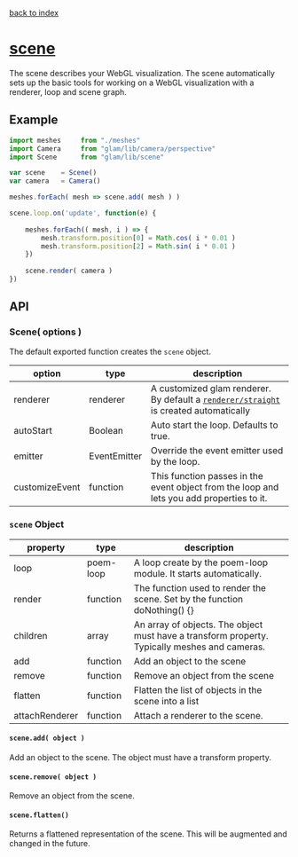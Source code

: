 [back to index](./)
# [scene](https://github.com/glamjs/glam/tree/master/lib/scene)

The scene describes your WebGL visualization. The scene automatically sets up the basic tools for working on a WebGL visualization with a renderer, loop and scene graph.

## Example

```js
import meshes     from "./meshes"
import Camera     from "glam/lib/camera/perspective"
import Scene      from "glam/lib/scene"

var scene    = Scene()
var camera   = Camera()

meshes.forEach( mesh => scene.add( mesh ) )

scene.loop.on('update', function(e) {
	
	meshes.forEach(( mesh, i ) => {
		mesh.transform.position[0] = Math.cos( i * 0.01 )
		mesh.transform.position[2] = Math.sin( i * 0.01 )
	})
	
	scene.render( camera )
})
```

## API

### Scene( options )

The default exported function creates the `scene` object. 

| option         | type         | description |
| -------------- | ------------ | ----------- |
| renderer       | renderer     | A customized glam renderer. By default a [`renderer/straight`](./renderer-straight.md) is created automatically |
| autoStart      | Boolean      | Auto start the loop. Defaults to true. |
| emitter        | EventEmitter | Override the event emitter used by the loop. |
| customizeEvent | function     | This function passes in the event object from the loop and lets you add properties to it. |

### `scene` Object

| property       | type      | description |
| -------------- | ----------| ----------- |
| loop           | poem-loop | A loop create by the poem-loop module. It starts automatically. |
| render         | function  | The function used to render the scene. Set by the function doNothing() {}
| children       | array     | An array of objects. The object must have a transform property. Typically meshes and cameras. |
| add            | function  | Add an object to the scene |
| remove         | function  | Remove an object from the scene |
| flatten        | function  | Flatten the list of objects in the scene into a list |
| attachRenderer | function  | Attach a renderer to the scene. |

#### `scene.add( object )`

Add an object to the scene. The object must have a transform property.

#### `scene.remove( object )`

Remove an object from the scene.

#### `scene.flatten()`

Returns a flattened representation of the scene. This will be augmented and changed in the future.
